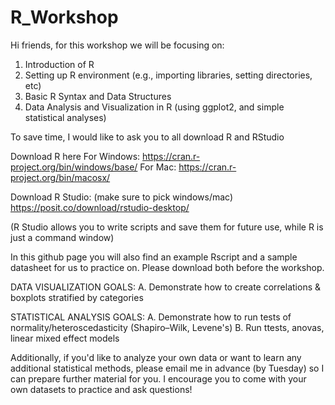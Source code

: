 # R_Workshop

Hi friends, for this workshop we will be focusing on:

1. Introduction of R
2. Setting up R environment (e.g., importing libraries, setting directories, etc)
3. Basic R Syntax and Data Structures 
4. Data Analysis and Visualization in R (using ggplot2, and simple statistical analyses) 

To save time, I would like to ask you to all download R and RStudio

Download R here
For Windows: https://cran.r-project.org/bin/windows/base/
For Mac: https://cran.r-project.org/bin/macosx/

Download R Studio: (make sure to pick windows/mac) 
https://posit.co/download/rstudio-desktop/

(R Studio allows you to write scripts and save them for future use, while R is just a command window) 

In this github page you will also find an example Rscript and a sample datasheet for us to practice on.
Please download both before the workshop. 

DATA VISUALIZATION GOALS: 
A. Demonstrate how to create correlations & boxplots stratified by categories 

STATISTICAL ANALYSIS GOALS: 
A. Demonstrate how to run tests of normality/heteroscedasticity (Shapiro–Wilk, Levene's)
B. Run ttests, anovas, linear mixed effect models 

Additionally, if you'd like to analyze your own data or want to learn any additional statistical methods, 
please email me in advance (by Tuesday) so I can prepare further material for you. I encourage you to come
with your own datasets to practice and ask questions! 

